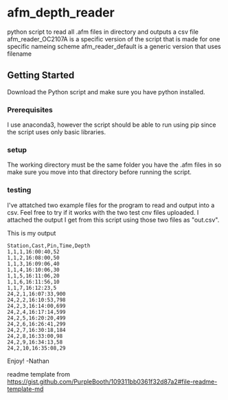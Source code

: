# afm_depth_reader
python script to read all .afm files in directory and outputs a csv file 
afm_reader_OC2107A is a specific version of the script that is made for one specific nameing scheme
afm_reader_default is a generic version that uses filename
## Getting Started
Download the Python script and make sure you have python installed.

### Prerequisites
I use anaconda3, however the script should be able to run using pip since the script uses only basic libraries.

### setup
The working directory must be the same folder you have the .afm files in so make sure you move into that directory before running the script.

### testing
I've attatched two example files for the program to read and output into a csv. Feel free to try if it works with the two test cnv files uploaded. I attached the output I get from this script using those two files as "out.csv".

This is my output
```
Station,Cast,Pin,Time,Depth
1,1,1,16:00:40,52
1,1,2,16:08:00,50
1,1,3,16:09:06,40
1,1,4,16:10:06,30
1,1,5,16:11:06,20
1,1,6,16:11:56,10
1,1,7,16:12:23,5
24,2,1,16:07:33,900
24,2,2,16:10:53,798
24,2,3,16:14:00,699
24,2,4,16:17:14,599
24,2,5,16:20:20,499
24,2,6,16:26:41,299
24,2,7,16:30:18,184
24,2,8,16:33:00,98
24,2,9,16:34:13,58
24,2,10,16:35:08,29
```

Enjoy!
-Nathan

readme template from https://gist.github.com/PurpleBooth/109311bb0361f32d87a2#file-readme-template-md
